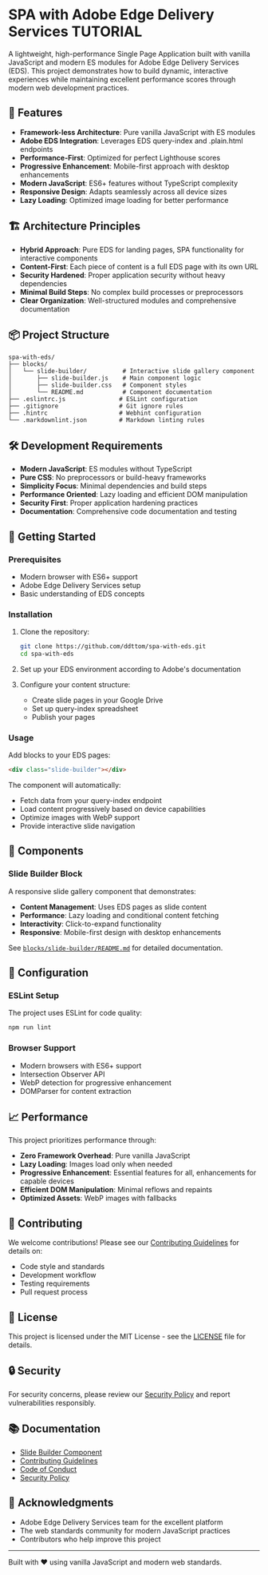 # SPA with Adobe Edge Delivery Services TUTORIAL

A lightweight, high-performance Single Page Application built with vanilla JavaScript and modern ES modules for Adobe Edge Delivery Services (EDS). This project demonstrates how to build dynamic, interactive experiences while maintaining excellent performance scores through modern web development practices.

## 🚀 Features

- **Framework-less Architecture**: Pure vanilla JavaScript with ES modules
- **Adobe EDS Integration**: Leverages EDS query-index and .plain.html endpoints
- **Performance-First**: Optimized for perfect Lighthouse scores
- **Progressive Enhancement**: Mobile-first approach with desktop enhancements
- **Modern JavaScript**: ES6+ features without TypeScript complexity
- **Responsive Design**: Adapts seamlessly across all device sizes
- **Lazy Loading**: Optimized image loading for better performance

## 🏗️ Architecture Principles

- **Hybrid Approach**: Pure EDS for landing pages, SPA functionality for interactive components
- **Content-First**: Each piece of content is a full EDS page with its own URL
- **Security Hardened**: Proper application security without heavy dependencies
- **Minimal Build Steps**: No complex build processes or preprocessors
- **Clear Organization**: Well-structured modules and comprehensive documentation

## 📦 Project Structure

```
spa-with-eds/
├── blocks/
│   └── slide-builder/          # Interactive slide gallery component
│       ├── slide-builder.js    # Main component logic
│       ├── slide-builder.css   # Component styles
│       └── README.md           # Component documentation
├── .eslintrc.js               # ESLint configuration
├── .gitignore                 # Git ignore rules
├── .hintrc                    # Webhint configuration
└── .markdownlint.json         # Markdown linting rules
```

## 🛠️ Development Requirements

- **Modern JavaScript**: ES modules without TypeScript
- **Pure CSS**: No preprocessors or build-heavy frameworks
- **Simplicity Focus**: Minimal dependencies and build steps
- **Performance Oriented**: Lazy loading and efficient DOM manipulation
- **Security First**: Proper application hardening practices
- **Documentation**: Comprehensive code documentation and testing

## 🚦 Getting Started

### Prerequisites

- Modern browser with ES6+ support
- Adobe Edge Delivery Services setup
- Basic understanding of EDS concepts

### Installation

1. Clone the repository:
   ```bash
   git clone https://github.com/ddttom/spa-with-eds.git
   cd spa-with-eds
   ```

2. Set up your EDS environment according to Adobe's documentation

3. Configure your content structure:
   - Create slide pages in your Google Drive
   - Set up query-index spreadsheet
   - Publish your pages

### Usage

Add blocks to your EDS pages:

```html
<div class="slide-builder"></div>
```

The component will automatically:
- Fetch data from your query-index endpoint
- Load content progressively based on device capabilities
- Optimize images with WebP support
- Provide interactive slide navigation

## 🎯 Components

### Slide Builder Block

A responsive slide gallery component that demonstrates:
- **Content Management**: Uses EDS pages as slide content
- **Performance**: Lazy loading and conditional content fetching
- **Interactivity**: Click-to-expand functionality
- **Responsive**: Mobile-first design with desktop enhancements

See [`blocks/slide-builder/README.md`](blocks/slide-builder/README.md) for detailed documentation.

## 🔧 Configuration

### ESLint Setup

The project uses ESLint for code quality:

```bash
npm run lint
```

### Browser Support

- Modern browsers with ES6+ support
- Intersection Observer API
- WebP detection for progressive enhancement
- DOMParser for content extraction

## 📈 Performance

This project prioritizes performance through:

- **Zero Framework Overhead**: Pure vanilla JavaScript
- **Lazy Loading**: Images load only when needed
- **Progressive Enhancement**: Essential features for all, enhancements for capable devices
- **Efficient DOM Manipulation**: Minimal reflows and repaints
- **Optimized Assets**: WebP images with fallbacks

## 🤝 Contributing

We welcome contributions! Please see our [Contributing Guidelines](CONTRIBUTING.md) for details on:

- Code style and standards
- Development workflow
- Testing requirements
- Pull request process

## 📄 License

This project is licensed under the MIT License - see the [LICENSE](LICENSE) file for details.

## 🔒 Security

For security concerns, please review our [Security Policy](SECURITY.md) and report vulnerabilities responsibly.

## 📚 Documentation

- [Slide Builder Component](blocks/slide-builder/README.md)
- [Contributing Guidelines](CONTRIBUTING.md)
- [Code of Conduct](CODE_OF_CONDUCT.md)
- [Security Policy](SECURITY.md)

## 🌟 Acknowledgments

- Adobe Edge Delivery Services team for the excellent platform
- The web standards community for modern JavaScript practices
- Contributors who help improve this project

---

Built with ❤️ using vanilla JavaScript and modern web standards.
